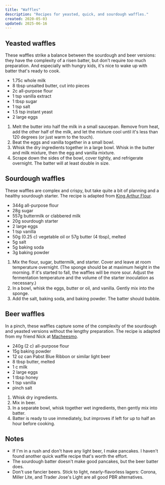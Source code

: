 ```yaml
---
title: "Waffles"
description: "Recipes for yeasted, quick, and sourdough waffles."
created: 2020-05-03
updated: 2025-06-16
---
```


## Yeasted waffles

These waffles strike a balance between the sourdough and beer versions: they
have the complexity of a risen batter, but don't require *too* much preparation.
And especially with hungry kids, it's nice to wake up with batter that's ready
to cook.

* 1.75c whole milk
* 8 tbsp unsalted butter, cut into pieces
* 2c all-purpose flour
* 1 tsp vanilla extract
* 1 tbsp sugar
* 1 tsp salt
* 1.5 tsp instant yeast
* 2 large eggs

1. Melt the butter into half the milk in a small saucepan. Remove from heat, add
the other half of the milk, and let the mixture cool until it's less than 120
degrees (or just warm to the touch).
2. Beat the eggs and vanilla together in a small bowl.
3. Whisk the dry ingredients together in a large bowl. Whisk in the butter and
milk mixture, then the egg and vanilla mixture.
4. Scrape down the sides of the bowl, cover tightly, and refrigerate overnight.
The batter will at least double in size.

## Sourdough waffles

These waffles are complex and crispy, but take quite a bit of planning and a
healthy sourdough starter. The recipe is adapted from [King Arthur
Flour](https://www.kingarthurflour.com/recipes/classic-sourdough-waffles-or-pancakes-recipe).

* 344g all-purpose flour
* 28g sugar
* 557g buttermilk or clabbered milk
* 20g sourdough starter
* 2 large eggs
* 1 tsp vanilla
* 50g (0.25 c) vegetable oil or 57g butter (4 tbsp), melted
* 5g salt
* 5g baking soda
* 3g baking powder

1. Mix the flour, sugar, buttermilk, and starter. Cover and leave at room
   temperature overnight. (The sponge should be at maximum height in the
   morning. If it's started to fall, the waffles will be more sour. Adjust the
   fermentation temperature and the volume of the starter inoculation as
   necessary.)
2. In a bowl, whisk the eggs, butter or oil, and vanilla. Gently mix into the
   sponge.
3. Add the salt, baking soda, and baking powder. The batter should bubble.

## Beer waffles

In a pinch, these waffles capture some of the complexity of the sourdough and
yeasted versions without the lengthy preparation. The recipe is adapted from my
friend Nick at [Macheesmo](https://www.macheesmo.com/pbr-beer-waffles/).

* 240g (2 c) all-purpose flour
* 15g baking powder
* 12 oz can Pabst Blue Ribbon or similar light beer
* 8 tbsp butter, melted
* 1 c milk
* 2 large eggs
* 1 tbsp honey
* 1 tsp vanilla
* pinch salt

1. Whisk dry ingredients.
2. Mix in beer.
3. In a separate bowl, whisk together wet ingredients, then gently mix into
   batter.
4. Batter is ready to use immediately, but improves if left for up to half an
   hour before cooking.

## Notes

* If I'm in a rush and don't have any light beer, I make pancakes. I haven't
  found another quick waffle recipe that's worth the effort.
* The sourdough batter doesn't make good pancakes, but the beer batter does.
* Don't use fancier beers. Stick to light, nearly-flavorless lagers: Corona,
  Miller Lite, and Trader Jose's Light are all good PBR alternatives.
